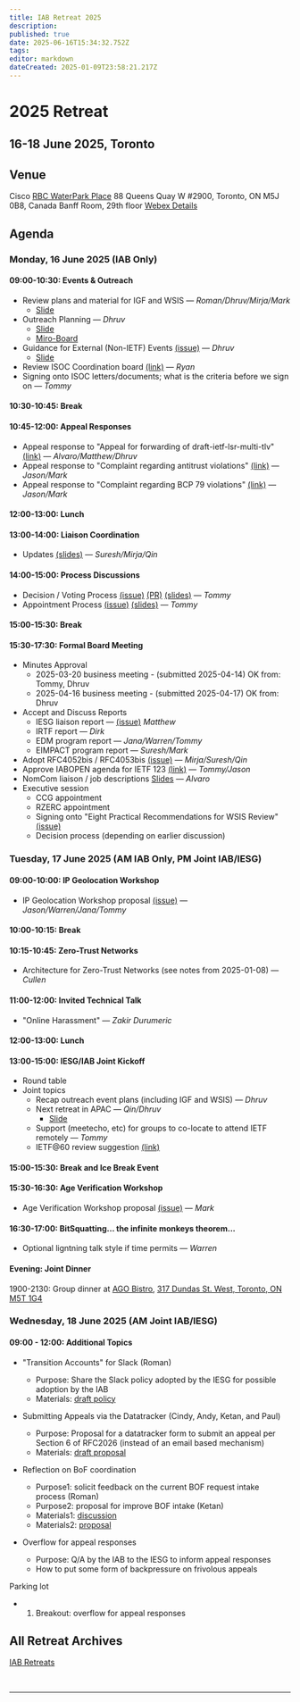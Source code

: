 ```yaml
---
title: IAB Retreat 2025
description: 
published: true
date: 2025-06-16T15:34:32.752Z
tags: 
editor: markdown
dateCreated: 2025-01-09T23:58:21.217Z
---
```


# 2025 Retreat

## 16-18 June 2025, Toronto



## Venue

Cisco
[RBC WaterPark Place](https://www.google.com/maps/place/RBC+WaterPark+Place/@43.6412316,-79.3806854,711m/data=!3m3!1e3!4b1!5s0x882b3757de085e91:0xc359f58994eb5f5!4m6!3m5!1s0x89d4cb2b39ecdfff:0x339b036765fc71b3!8m2!3d43.6412277!4d-79.3781051!16s%2Fg%2F11b6hs_351?entry=ttu&g_ep=EgoyMDI1MDIxMC4wIKXMDSoJLDEwMjExMjM0SAFQAw%3D%3D)
88 Queens Quay W #2900, 
Toronto, ON M5J 0B8, Canada
Banff Room, 29th floor
[Webex Details](https://co.webex.com/co/j.php?MTID=m79ab2a4cebde3b07bc9ef6e467e03eeb)

## Agenda

### Monday, 16 June 2025 (IAB Only)

#### 09:00-10:30: Events & Outreach

- Review plans and material for IGF and WSIS — *Roman/Dhruv/Mirja/Mark*
	- [Slide](https://docs.google.com/presentation/d/1zX8BarH0zm_NzNr0QPk0en0i2zt_F_MatY9z8l7Sjx8/edit?usp=sharing)
- Outreach Planning — *Dhruv* 
	- [Slide](https://docs.google.com/presentation/d/1mHATG1bplUOCj3cbvwa6ygSnyj_r8iFFigCLb0bKqTU/edit?usp=sharing) 
  - [Miro-Board](https://miro.com/app/board/uXjVNiPwtfs=/)
- Guidance for External (Non-IETF) Events [(issue)](https://github.com/intarchboard/responsibilities/issues/53) — *Dhruv*
	- [Slide](https://docs.google.com/presentation/d/1lwq-UB5jKMKv8dFxkB1S-dmlyEbn_5C3HhOgg54efMc/edit?usp=sharing)
- Review ISOC Coordination board [(link)](https://github.com/intarchboard/ISOC-coord-board/issues) — *Ryan*
- Signing onto ISOC letters/documents; what is the criteria before we sign on — *Tommy*

#### 10:30-10:45: Break

#### 10:45-12:00: Appeal Responses

- Appeal response to "Appeal for forwarding of draft-ietf-lsr-multi-tlv" [(link)](https://datatracker.ietf.org/group/iab/appeals/artifact/130)  — *Alvaro/Matthew/Dhruv*
- Appeal response to "Complaint regarding antitrust violations" [(link)](https://datatracker.ietf.org/group/iab/appeals/artifact/132)  — *Jason/Mark*
- Appeal response to "Complaint regarding BCP 79 violations" [(link)](https://datatracker.ietf.org/group/iab/appeals/artifact/135)  — *Jason/Mark*

#### 12:00-13:00: Lunch

#### 13:00-14:00: Liaison Coordination

- Updates [(slides)](https://docs.google.com/presentation/d/1CeXbCROct4Dn2n7r8bz0hGd6M3wpFHFSRWcOnnySmK8/edit?usp=sharing) — *Suresh/Mirja/Qin*

#### 14:00-15:00: Process Discussions

- Decision / Voting Process [(issue)](https://github.com/intarchboard/responsibilities/issues/2) [(PR)](https://github.com/ietf/wiki.ietf.org/pull/95) [(slides)](https://github.com/intarchboard/retreats/blob/main/2025-06/Monday/IAB%20Decision%20Process.pdf) — *Tommy*
- Appointment Process [(issue)](https://github.com/intarchboard/responsibilities/issues/57) [(slides)](https://github.com/intarchboard/retreats/blob/main/2025-06/Monday/IAB%20Appointment%20Process.pdf) — *Tommy*

#### 15:00-15:30: Break

#### 15:30-17:30: Formal Board Meeting

- Minutes Approval
  - 2025-03-20 business meeting - (submitted 2025-04-14)
        OK from: Tommy, Dhruv
  - 2025-04-16 business meeting - (submitted 2025-04-17)
        OK from: Dhruv
- Accept and Discuss Reports
	- IESG liaison report — [(issue)](https://github.com/intarchboard/responsibilities/issues/31#issuecomment-2962221578) *Matthew*
  - IRTF report — *Dirk*
  - EDM program report — *Jana/Warren/Tommy*
  - EIMPACT program report — *Suresh/Mark*
- Adopt RFC4052bis / RFC4053bis [(issue)](https://github.com/intarchboard/responsibilities/issues/35) — *Mirja/Suresh/Qin*
- Approve IABOPEN agenda for IETF 123 [(link)](https://github.com/intarchboard/iabopen/blob/master/ietf123/agenda.md) — *Tommy/Jason*
- NomCom liaison / job descriptions [Slides](https://docs.google.com/presentation/d/1yEA5WRZVvkQfC8Xbp1BBFBu_ldHC3K-TTC49fq4-IWk/edit?usp=sharing) — *Alvaro*
- Executive session
	- CCG appointment
	- RZERC appointment
  - Signing onto "Eight Practical Recommendations for WSIS Review" [(issue)](https://github.com/intarchboard/ISOC-coord-board/issues/13)
  - Decision process (depending on earlier discussion)

### Tuesday, 17 June 2025 (AM IAB Only, PM Joint IAB/IESG)

#### 09:00-10:00: IP Geolocation Workshop

- IP Geolocation Workshop proposal [(issue)](https://github.com/intarchboard/responsibilities/issues/26) — *Jason/Warren/Jana/Tommy*

#### 10:00-10:15: Break

#### 10:15-10:45: Zero-Trust Networks

- Architecture for Zero-Trust Networks (see notes from 2025-01-08)  — *Cullen*

#### 11:00-12:00: Invited Technical Talk

- "Online Harassment" — *Zakir Durumeric*

#### 12:00-13:00: Lunch

#### 13:00-15:00: IESG/IAB Joint Kickoff

- Round table
- Joint topics
  - Recap outreach event plans (including IGF and WSIS) — *Dhruv*
  - Next retreat in APAC — *Qin/Dhruv*
  	- [Slide](https://docs.google.com/presentation/d/1_-dXuzyxLup9FfyHl_tl23ZjHBAO9cMG-NnEL6D0klw/edit?usp=sharing)
  - Support (meetecho, etc) for groups to co-locate to attend IETF remotely  — *Tommy*
  - IETF@60 review suggestion [(link)](https://mailarchive.ietf.org/arch/msg/architecture-discuss/ywqFVF9wcmkYZz5J0b2MiEbgfos/)

#### 15:00-15:30: Break and Ice Break Event

#### 15:30-16:30: Age Verification Workshop

- Age Verification Workshop proposal [(issue)](https://github.com/intarchboard/responsibilities/issues/38) — *Mark*

#### 16:30-17:00: BitSquatting... the infinite monkeys theorem...

- Optional ligntning talk style if time permits — *Warren*

#### Evening: Joint Dinner

1900-2130: Group dinner at [AGO Bistro](https://ago.ca/visit/dine/bistro), [317 Dundas St. West, Toronto, ON M5T 1G4](https://www.google.com/maps/place/317+Dundas+St+W,+Toronto,+ON+M5T+1G4,+Canada/@43.6535364,-79.3950596,676m/data=!3m2!1e3!4b1!4m6!3m5!1s0x882b34c593a29ffb:0x428aa3e28b994b99!8m2!3d43.6535364!4d-79.3924847!16s%2Fg%2F11bw42p0pm!5m1!1e1?hl=en&entry=ttu&g_ep=EgoyMDI1MDYwNC4wIKXMDSoASAFQAw%3D%3D)


### Wednesday, 18 June 2025 (AM Joint IAB/IESG)

#### 09:00 - 12:00: Additional Topics
* "Transition Accounts" for Slack (Roman)
  - Purpose: Share the Slack policy adopted by the IESG for possible adoption by the IAB
  - Materials: [draft policy](https://docs.google.com/document/d/1S8S9B2JCNsG3nAv08RAWHgJCn9LPBLVpe0ZfpsbeuSA/edit)

* Submitting Appeals via the Datatracker (Cindy, Andy, Ketan, and Paul) 
  - Purpose: Proposal for a datatracker form to submit an appeal per Section 6 of RFC2026 (instead of an email based mechanism)
  - Materials: [draft proposal](https://docs.google.com/document/d/1jVvUg7bls7K8x8sOqYzzJ2aBfwxXZcQra1alVdWHPV0/edit?usp=sharing)

* Reflection on BoF coordination
  - Purpose1: solicit feedback on the current BOF request intake process (Roman)
  - Purpose2: proposal for improve BOF intake (Ketan)
  - Materials1: [discussion](https://docs.google.com/presentation/d/1V1S_BKrbziJR9XnmglVqy_eU5LBqDO_R0mvcfO3qYiA/edit?slide=id.p#slide=id.p)
  - Materials2: [proposal](https://docs.google.com/document/d/1GDbTJZMw08LJLJMt_RKc9watXTaDvFELYBKwrSMzZ0c/edit?usp=sharing)

* Overflow for appeal responses
  - Purpose: Q/A by the IAB to the IESG to inform appeal responses
  - How to put some form of backpressure on frivolous appeals

Parking lot
- 1. Breakout: overflow for appeal responses


 
## All Retreat Archives
[IAB Retreats](/group/iab/IAB_Retreats)

&nbsp;
&nbsp;
&nbsp;

---
